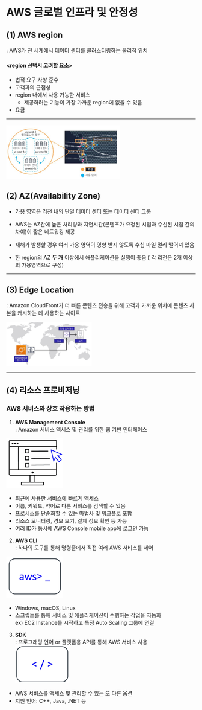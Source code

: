 AWS 글로벌 인프라 및 안정성
==========================

## (1) AWS region
: AWS가 전 세계에서 데이터 센터를 클러스터링하는 물리적 위치

#### **<region 선택시 고려할 요소>**
- 법적 요구 사항 준수
- 고객과의 근접성
- region 내에서 사용 가능한 서비스
    * 제공하려는 기능이 가장 가까운 region에 없을 수 있음
- 요금

- - -
<img src="https://github.com/Hakunam97/TIL/blob/master/AWS/images/AZ.JPG" width="60%" height="50%" title="AZ" alt="AZ"></img>


## (2) AZ(Availability Zone)
- 가용 영역은 리전 내의 단일 데이터 센터 또는 데이터 센터 그룹   

- AWS는 AZ간에 높은 처리량과 지연시간(콘텐츠가 요청된 시점과 수신된 시점 간의 차이)이 짧은 네트워킹 제공   

- 재해가 발생할 경우 여러 가용 영역이 영향 받지 않도록 수십 마일 멀리 떨어져 있음

- 한 region의 AZ **두 개** 이상에서 애플리케이션을 실행이 좋음 ( 각 리전은 2개 이상의 가용영역으로 구성)

- - -

## (3) Edge Location
: Amazon CloudFront가 더 빠른 콘텐츠 전송을 위해 고객과 가까운 위치에 콘텐츠 사본을 캐시하는 데 사용하는 사이트   

<img src="https://github.com/Hakunam97/TIL/blob/master/AWS/images/%EC%97%A3%EC%A7%80%EB%A1%9C%EC%BC%80%EC%9D%B4%EC%85%98.JPG" width="45%" height="35%" title="AZ" alt="AZ"></img>

- - -

## (4) 리소스 프로비저닝
### AWS 서비스와 상호 작용하는 방법
1. **AWS Management Console**   
: Amazon 서비스 액세스 및 관리를 위한 웹 기반 인터페이스

<img src="https://github.com/Hakunam97/TIL/blob/master/AWS/images/AWS%20Management%20Console.jpg" width="30%" height="20%" title="CLI" alt="CLI"></img>

- 최근에 사용한 서비스에 빠르게 액세스
- 이름, 키워드, 약어로 다른 서비스를 검색할 수 있음
- 프로세스를 단순화할 수 있는 마법사 및 워크플로 포함
- 리소스 모니터링, 경보 보기, 결제 정보 확인 등 가능
- 여러 ID가 동시에 AWS Console mobile app에 로그인 가능

2. **AWS CLI**   
: 하나의 도구를 통해 명령줄에서 직접 여러 AWS 서비스를 제어

<img src="https://github.com/Hakunam97/TIL/blob/master/AWS/images/AWS_CLI.jpg" width="30%" height="20%" title="CLI" alt="CLI"></img>

- Windows, macOS, Linux
- 스크립트를 통해 서비스 및 애플리케이션이 수행하는 작업을 자동화   
ex) EC2 Instance를 시작하고 특정 Auto Scaling 그룹에 연결


3. **SDK**   
: 프로그래밍 언어 or 플랫폼용 API를 통해 AWS 서비스 사용   
<img src="https://github.com/Hakunam97/TIL/blob/master/AWS/images/SDK.jpg" width="30%" height="20%" title="CLI" alt="CLI"></img>
- AWS 서비스를 액세스 및 관리할 수 있는 또 다른 옵션
- 지원 언어: C++, Java, .NET 등